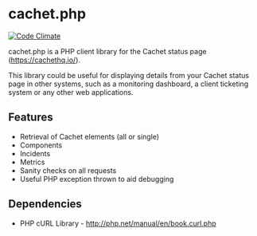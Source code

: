# cachet.php

[![Code Climate](https://codeclimate.com/github/DivineOmega/cachet.php/badges/gpa.svg)](https://codeclimate.com/github/DivineOmega/cachet.php)

cachet.php is a PHP client library for the Cachet status page (https://cachethq.io/).

This library could be useful for displaying details from your Cachet status page in other systems, such as a monitoring dashboard, a client ticketing system or any other web applications.

## Features

* Retrieval of Cachet elements (all or single)
 * Components
 * Incidents
 * Metrics
* Sanity checks on all requests
* Useful PHP exception thrown to aid debugging

## Dependencies

* PHP cURL Library - http://php.net/manual/en/book.curl.php
